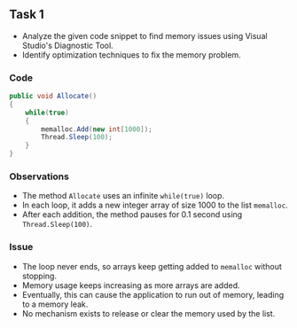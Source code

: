 ## Task 1

- Analyze the given code snippet to find memory issues using Visual Studio's Diagnostic Tool.
- Identify optimization techniques to fix the memory problem.

### Code
```csharp
public void Allocate()
{
    while(true)
    {
        memalloc.Add(new int[1000]);
        Thread.Sleep(100);  
    }
}
```

### Observations
- The method `Allocate` uses an infinite `while(true)` loop.
- In each loop, it adds a new integer array of size 1000 to the list `memalloc`.
- After each addition, the method pauses for 0.1 second using `Thread.Sleep(100)`.

### Issue
- The loop never ends, so arrays keep getting added to `memalloc` without stopping.
- Memory usage keeps increasing as more arrays are added.
- Eventually, this can cause the application to run out of memory, leading to a memory leak.
- No mechanism exists to release or clear the memory used by the list.